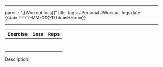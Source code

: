 
---
parent: "[[Workout logs]]"
title: 
tags:
	#Personal
	#Workout-logs 
date: {{date:YYYY-MM-DD}}T{{time:HH:mm}}

---

| Exercise | Sets | Reps |
| -------- | ---- | ---- |
|          |      |      |
|          |      |      |
|          |      |      |
|          |      |      |
|          |      |      |
|          |      |      |
|          |      |      |

Description:
	